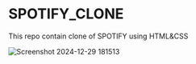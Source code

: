 # SPOTIFY_CLONE
This repo contain clone of SPOTIFY using HTML&amp;CSS


![Screenshot 2024-12-29 181513](https://github.com/user-attachments/assets/ebe407f0-9efb-440c-be7c-6366685b6d6f)

